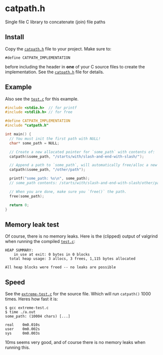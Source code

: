 # catpath.h

Single file C library to concatenate (join) file paths

## Install

Copy the [`catpath.h`](./catpath.h) file to your project. Make sure to:

```
#define CATPATH_IMPLEMENTATION
```
before including the header in **one** of your C source files to create
the implementation. See the [`catpath.h`](./catpath.h) file for details.

## Example

Also see the [`test.c`](./test.c) for this example.

```c
#include <stdio.h>  // for printf
#include <stdlib.h> // for free

#define CATPATH_IMPLEMENTATION
#include "catpath.h"

int main() {
  // You must init the first path with NULL!
  char* some_path = NULL;

  // Create a new allocated pointer for `some_path` with contents of: `/starts/with/slash-and-end-with-slash` (removes the suffix '/')
  catpath(&some_path, "/starts/with/slash-and-end-with-slash/");

  // Append a path to `some_path`, will automatically free/alloc a new pointer and return it
  catpath(&some_path, "/other/path");

  printf("some_path: %s\n", some_path);
  // some_path contents: /starts/with/slash-and-end-with-slash/other/path

  // When you are done, make sure you `free()` the path.
  free(some_path);

  return 0;
}
```

## Memory leak test

Of course, there is no memory leaks. Here is the (clipped) output of
valgrind when running the compiled [`test.c`](./test.c):

```
HEAP SUMMARY:
    in use at exit: 0 bytes in 0 blocks
  total heap usage: 3 allocs, 3 frees, 1,115 bytes allocated

All heap blocks were freed -- no leaks are possible
```

## Speed

See the [`extreme-test.c`](./extreme-test.c) for the source file. Which will run
`catpath()` 1000 times. Heres how fast it is:

```
$ gcc extreme-test.c
$ time ./a.out
some_path: (10004 chars) [...]

real    0m0.010s
user    0m0.002s
sys     0m0.003s
```

10ms seems very good, and of course there is no memory leaks when running this.

